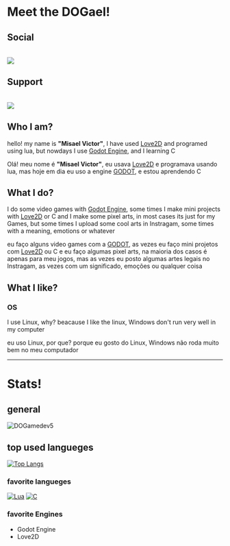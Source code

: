 # Meet the DOGael!


## Social
<br>
<a href="https://www.instagram.com/dogamer50/">
<img src="https://img.shields.io/badge/Instagram-%23E4405F.svg?style=for-the-badge&logo=Instagram&label=dogamer50&logoColor=pink">
</a>

## Support
<br>
<a href="https://ko-fi.com/dogaelarts">
<img src="https://img.shields.io/badge/ko-fi?style=for-the-badge&logo=ko-fi&label=dogaelarts&color=blue">
</a>


## Who I am?
  hello! my name is **"Misael Victor"**, I have used [Love2D](https://love2d.org/) and programed using lua, but nowdays I use [Godot Engine](https://godotengine.org/), and I learning C
  
  Olá! meu nome é **"Misael Victor"**, eu usava [Love2D](https://love2d.org/) e programava usando lua, mas hoje em dia eu uso a engine [GODOT](https://godotengine.org/), e estou aprendendo C


## What I do?
  I do some video games with [Godot Engine](https://godotengine.org/), some times I make mini projects with [Love2D](https://love2d.org/) or C
  and I make some pixel arts, in most cases its just for my Games, but some times I upload some cool arts in Instragam, some times with a meaning, emotions or whatever
  
  eu faço alguns video games com a [GODOT](https://godotengine.org/), as vezes eu faço mini projetos com [Love2D](https://love2d.org/) ou C
  e eu faço algumas pixel arts, na maioria dos casos é apenas para meu jogos, mas as vezes eu posto algumas artes legais no Instragam, as vezes com um significado, emoções ou qualquer coisa

## What I like?
  ### OS
  I use Linux, why? beacause I like the linux, Windows don't run very well in my computer

  eu uso Linux, por que? porque eu gosto do Linux, Windows não roda muito bem no meu computador

---

# Stats!

## general
![DOGamedev5](https://github-readme-stats.vercel.app/api?username=DOGamedev5&show_icons=true&theme=onedark)

## top used langueges
[![Top Langs](https://github-readme-stats.vercel.app/api/top-langs/?username=DOGamedev5&layout=compact&theme=onedark&langs_count=10&count_private=true)](https://github.com/anuraghazra/github-readme-stats)

### favorite langueges 
[![Lua](https://img.shields.io/badge/LUA-000081?style=for-the-badge&logo=lua)](http://www.lua.org/)
[![C](https://img.shields.io/badge/C-000000?style=for-the-badge&logo=c)](https://en.wikipedia.org/wiki/C_(programming_language))

### favorite Engines

- Godot Engine
- Love2D
